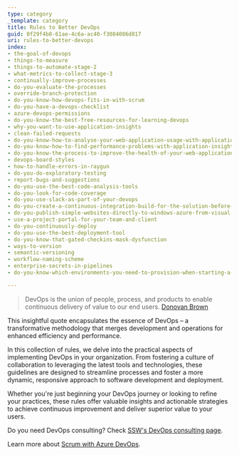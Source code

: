 ```yaml
---
type: category
_template: category
title: Rules to Better DevOps
guid: 0f29f4b8-61ae-4c6a-ac40-f3084086d817
uri: rules-to-better-devops
index:
- the-goal-of-devops
- things-to-measure
- things-to-automate-stage-2
- what-metrics-to-collect-stage-3
- continually-improve-processes
- do-you-evaluate-the-processes
- override-branch-protection
- do-you-know-how-devops-fits-in-with-scrum
- do-you-have-a-devops-checklist
- azure-devops-permissions
- do-you-know-the-best-free-resources-for-learning-devops
- why-you-want-to-use-application-insights
- clean-failed-requests
- do-you-know-how-to-analyse-your-web-application-usage-with-application-insights
- do-you-know-how-to-find-performance-problems-with-application-insights
- do-you-know-the-process-to-improve-the-health-of-your-web-application
- devops-board-styles
- how-to-handle-errors-in-raygun
- do-you-do-exploratory-testing
- report-bugs-and-suggestions
- do-you-use-the-best-code-analysis-tools
- do-you-look-for-code-coverage
- do-you-use-slack-as-part-of-your-devops
- do-you-create-a-continuous-integration-build-for-the-solution-before-configuring-continuous-deployment
- do-you-publish-simple-websites-directly-to-windows-azure-from-visual-studio-online
- use-a-project-portal-for-your-team-and-client
- do-you-continuously-deploy
- do-you-use-the-best-deployment-tool
- do-you-know-that-gated-checkins-mask-dysfunction
- ways-to-version
- semantic-versioning
- workflow-naming-scheme
- enterprise-secrets-in-pipelines
- do-you-know-which-environments-you-need-to-provision-when-starting-a-new-project

---
```


> DevOps is the union of people, process, and products to enable continuous delivery of value to our end users.
> [Donovan Brown](https://www.donovanbrown.com/post/what-is-devops)

This insightful quote encapsulates the essence of DevOps – a transformative methodology that merges development and operations for enhanced efficiency and performance.

In this collection of rules, we delve into the practical aspects of implementing DevOps in your organization. From fostering a culture of collaboration to leveraging the latest tools and technologies, these guidelines are designed to streamline processes and foster a more dynamic, responsive approach to software development and deployment.

Whether you're just beginning your DevOps journey or looking to refine your practices, these rules offer valuable insights and actionable strategies to achieve continuous improvement and deliver superior value to your users.

Do you need DevOps consulting? Check [SSW's DevOps consulting page](https://www.ssw.com.au/consulting/devops).

Learn more about [Scrum with Azure DevOps](/rules-to-better-scrum-using-azure-devops).
